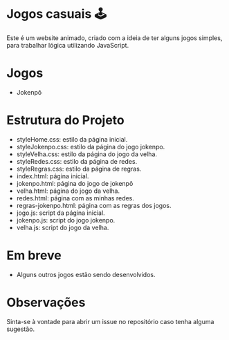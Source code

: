 # Jogos casuais 🕹️
Este é um website animado, criado com a ideia de ter alguns jogos simples, para trabalhar lógica utilizando JavaScript.

# Jogos
* Jokenpô

# Estrutura do Projeto
* styleHome.css: estilo da página inicial.
* styleJokenpo.css: estilo da página do jogo jokenpo.
* styleVelha.css: estilo da página do jogo da velha.
* styleRedes.css: estilo da página de redes.
* styleRegras.css: estilo da página de regras.
* index.html: página inicial.
* jokenpo.html: página do jogo de jokenpô
* velha.html: página do jogo da velha.
* redes.html: página com as minhas redes.
* regras-jokenpo.html: página com as regras dos jogos.
* jogo.js: script da página inicial.
* jokenpo.js: script do jogo jokenpo.
* velha.js: script do jogo da velha.

# Em breve
- Alguns outros jogos estão sendo desenvolvidos.



# Observações
Sinta-se à vontade para abrir um issue no repositório caso tenha alguma sugestão.




